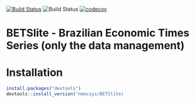 [![Build Status](https://travis-ci.org/GreedBlink/BETSlite.svg?branch=master)](https://travis-ci.org/GreedBlink/BETSlite) 
![Build Status](https://ci.appveyor.com/api/projects/status/github/GREEDBlink/BETSlite?branch=master&svg=true)
[![codecov](https://codecov.io/gh/GreedBlink/BETSlite/branch/master/graph/badge.svg)](https://codecov.io/gh/GreedBlink/BETSlite)

# BETSlite - Brazilian Economic Times Series (only the data management)

# Installation

```R
install.packages("devtools")
devtools::install_version("nmecsys/BETSlite)
```
